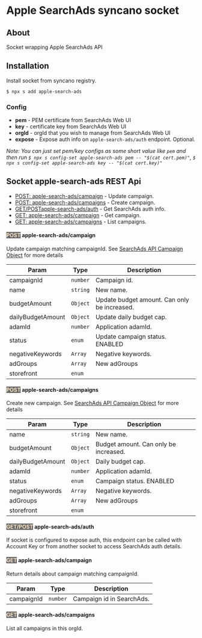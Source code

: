# Apple SearchAds syncano socket

## About
Socket wrapping Apple SearchAds API

## Installation

Install socket from syncano registry. 

```sh
$ npx s add apple-search-ads
```

### Config

* **pem** - PEM certificate from SearchAds Web UI
* **key** - certificate key from SearchAds Web UI
* **orgId** - orgId that you wish to manage from SearchAds Web UI
* **expose** - Expose auth info on `apple-search-ads/auth` endpoint. Optional.

*Note: You can just set pem/key configs as some short value like `pem`
and then run `$ npx s config-set apple-search-ads pem -- "$(cat cert.pem)"`,
`$ npx s config-set apple-search-ads key -- "$(cat cert.key)"`*

## Socket apple-search-ads REST Api
* [POST: apple-search-ads/campaign](#apple-search-ads/campaign) - Update campaign.
* [POST: apple-search-ads/campaigns](#apple-search-ads/campaigns) - Create campaign.
* [GET/POSTapple-search-ads/auth](#apple-search-ads/auth) - Get SearchAds auth info.
* [GET: apple-search-ads/campaign](#apple-search-ads/campaign) - Get campaign.
* [GET: apple-search-ads/campaigns](#apple-search-ads/campaigns) - List campaigns.



#### <font style="background-color:dimgray; color:bisque" >POST</font> apple-search-ads/campaign<a name="apple-search-ads/campaign"></a>
Update campaign matching campaignId. See [SearchAds API Campaign Object](https://developer.apple.com/library/content/documentation/General/Conceptual/AppStoreSearchAdsAPIReference/Campaign_Resources.html#//apple_ref/doc/uid/TP40017495-CH14-SW2) for more details


| Param | Type | Description |
| --- | --- | --- |
| campaignId | <code>number</code> | Campaign id. |
| name | <code>string</code> | New name. |
| budgetAmount | <code>Object</code> | Update budget amount. Can only be increased. |
| dailyBudgetAmount | <code>Object</code> | Update daily budget cap. |
| adamId | <code>number</code> | Application adamId. |
| status | <code>enum</code> | Update campaign status. ENABLED|PAUSED. |
| negativeKeywords | <code>Array</code> | Negative keywords. |
| adGroups | <code>Array</code> | New adGroups |
| storefront | <code>enum</code> |  |

#### <font style="background-color:dimgray; color:bisque" >POST</font> apple-search-ads/campaigns<a name="apple-search-ads/campaigns"></a>
Create new campaign. See [SearchAds API Campaign Object](https://developer.apple.com/library/content/documentation/General/Conceptual/AppStoreSearchAdsAPIReference/Campaign_Resources.html#//apple_ref/doc/uid/TP40017495-CH14-SW2) for more details


| Param | Type | Description |
| --- | --- | --- |
| name | <code>string</code> | New name. |
| budgetAmount | <code>Object</code> | Budget amount. Can only be increased. |
| dailyBudgetAmount | <code>Object</code> | Daily budget cap. |
| adamId | <code>number</code> | Application adamId. |
| status | <code>enum</code> | Campaign status. ENABLED|PAUSED. |
| negativeKeywords | <code>Array</code> | Negative keywords. |
| adGroups | <code>Array</code> | New adGroups |
| storefront | <code>enum</code> |  |

#### <font style="background-color:dimgray; color:bisque" >GET/POST</font> apple-search-ads/auth<a name="apple-search-ads/auth"></a>
If socket is configured to expose auth, this endpoint can be
called with Account Key or from another socket to access SearchAds auth
details.

#### <font style="background-color:dimgray; color:bisque" >GET</font> apple-search-ads/campaign<a name="apple-search-ads/campaign"></a>
Return details about campaign matching campaignId.


| Param | Type | Description |
| --- | --- | --- |
| campaignId | <code>number</code> | Campaign id in SearchAds. |

#### <font style="background-color:dimgray; color:bisque" >GET</font> apple-search-ads/campaigns<a name="apple-search-ads/campaigns"></a>
List all campaigns in this orgId.

